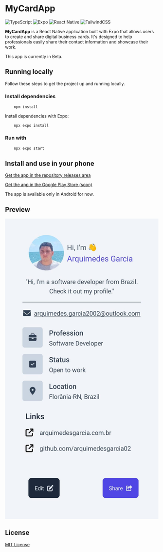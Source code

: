 # MyCardApp 

![TypeScript](https://img.shields.io/badge/typescript-%23007ACC.svg?style=for-the-badge&logo=typescript&logoColor=white)
![Expo](https://img.shields.io/badge/expo-1C1E24?style=for-the-badge&logo=expo&logoColor=#D04A37)
![React Native](https://img.shields.io/badge/react_native-%2320232a.svg?style=for-the-badge&logo=react&logoColor=%2361DAFB)
![TailwindCSS](https://img.shields.io/badge/tailwindcss-%2338B2AC.svg?style=for-the-badge&logo=tailwind-css&logoColor=white)

**MyCardApp** is a React Native application built with Expo that allows users to create and share digital business cards. It's designed to help professionals easily share their contact information and showcase their work.

This app is currently in Beta.

## Running locally

Follow these steps to get the project up and running locally.

### Install dependencies

        npm install

Install dependencies with Expo:

        npx expo install

### Run with

        npx expo start

## Install and use in your phone

[Get the app in the repository releases area](https://github.com/arquimedesgarcia02/MyCardApp/releases)

[Get the app in the Google Play Store (soon)]()

The app is available only in Android for now.

## Preview

![App Preview](./assets/app_preview.jpeg)

## License

[MIT License](LICENSE)
